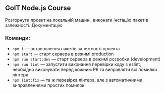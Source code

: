 ## GoIT Node.js Course

Розгорнути проект на локальній машині, виконати інстацію пакетів залежності. Документацію

### Команди:

- `npm i` &mdash; встановлення пакетів залежності проекта
- `npm start` &mdash; старт сервера в режимі production
- `npm run start:dev` &mdash; старт сервера в режимі розробки (development)
- `npm run lint` &mdash; запустити виконання перевірки коду з eslint, необхідно виконувати перед кожним PR та виправляти всі помилки лінтера
- `npm lint:fix` &mdash; та ж перевірка лінтера, але з автоматичними виправленнями простих помилок
